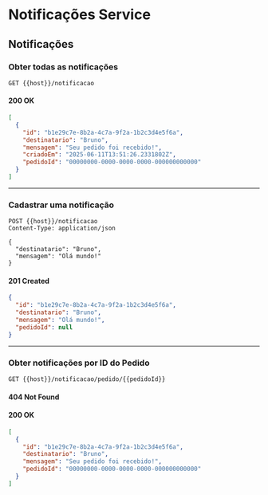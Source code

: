 # Notificações Service

## Notificações

### Obter todas as notificações

```http
GET {{host}}/notificacao
```

#### 200 OK

```json
[
  {
    "id": "b1e29c7e-8b2a-4c7a-9f2a-1b2c3d4e5f6a",
    "destinatario": "Bruno",
    "mensagem": "Seu pedido foi recebido!",
    "criadoEm": "2025-06-11T13:51:26.2331802Z",
    "pedidoId": "00000000-0000-0000-0000-000000000000"
  }
]
```

---

### Cadastrar uma notificação

```http
POST {{host}}/notificacao
Content-Type: application/json

{
  "destinatario": "Bruno",
  "mensagem": "Olá mundo!"
}
```

#### 201 Created

```json
{
  "id": "b1e29c7e-8b2a-4c7a-9f2a-1b2c3d4e5f6a",
  "destinatario": "Bruno",
  "mensagem": "Olá mundo!",
  "pedidoId": null
}
```

---

### Obter notificações por ID do Pedido

```http
GET {{host}}/notificacao/pedido/{{pedidoId}}
```

#### 404 Not Found

#### 200 OK

```json
[
  {
    "id": "b1e29c7e-8b2a-4c7a-9f2a-1b2c3d4e5f6a",
    "destinatario": "Bruno",
    "mensagem": "Seu pedido foi recebido!",
    "pedidoId": "00000000-0000-0000-0000-000000000000"
  }
]
```
